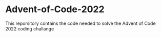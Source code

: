 # Advent-of-Code-2022
This reporsitory contains the code needed to solve the Advent of Code 2022 coding challange
